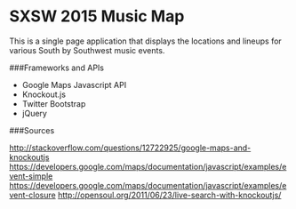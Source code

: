 SXSW 2015 Music Map
===================

This is a single page application that displays the locations and lineups for various South by Southwest music events. 

###Frameworks and APIs
* Google Maps Javascript API
* Knockout.js
* Twitter Bootstrap
* jQuery

###Sources

http://stackoverflow.com/questions/12722925/google-maps-and-knockoutjs
https://developers.google.com/maps/documentation/javascript/examples/event-simple
https://developers.google.com/maps/documentation/javascript/examples/event-closure
http://opensoul.org/2011/06/23/live-search-with-knockoutjs/